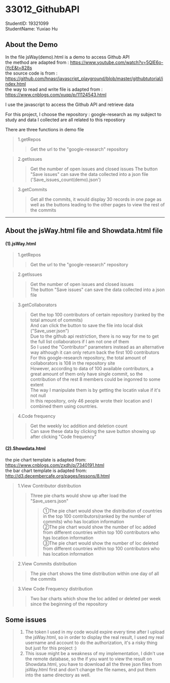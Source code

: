 # 33012_GithubAPI

StudentID: 19321099  
StudentName: Yuxiao Hu  


## About the Demo

In the file jsWay(demo).html is a demo to access Github API  
the method are adapted from : https://www.youtube.com/watch?v=5QlE6o-iYcE&t=828s  
the source code is from : https://github.com/hnasr/javascript_playground/blob/master/githubtutorial/index.html    
the way to read and write file is adapted from : https://www.cnblogs.com/xuqp/p/11124543.html    

I use the javascript to access the Github API and retrieve data

For this project, I choose the repository : google-research as my subject to study and data I collected are all related to this repostiory 

There are three functions in demo file
  
>1.getRepos  
>>Get the url to the "google-research" repository 

>2.getIssues  
>>Get the number of open issues and closed issues 
>>The button "Save issues" can save the data collected into a json file ('Save_issues_count(demo).json')

>3.getCommits  
>>Get all the commits, it would display 30 records in one page as well as the buttons leading to the other pages to view the rest of the commits  



-------

## About the jsWay.html file and Showdata.html file  
#### (1).jsWay.html
>1.getRepos  
>>Get the url to the "google-research" repository  

>2.getIssues  
>>Get the number of open issues and closed issues  
>>The button "Save issues" can save the data collected into a json file  

>3.getCollaborators
>>Get the top 100 contributors of certain repository (ranked by the total amount of commits)  
>>And can click the button to save the file into local disk ("Save_user.json")  
>>Due to the github api restriction, there is no way for me to get the full list collaborators if I am not one of them  
>>So I used the "Contributor" parameters instead as an alternative way although it can only return back the first 100 contributors   
>>For this google-research repository, the total amount of collaborators is 108 in the repository site  
>>However, according to data of 100 available contributors, a great amount of them only have single commit, so the contribution of the rest 8 members could be ingonred to some extent  
>>The way I manipulate them is by getting the locatin value if it's not null  
>>In this repository, only 46 people wrote their location and I combined them using countries.  


>4.Code frequency  
>>Get the weekly loc addition and deletion count  
>>Can save these data by clicking the save button showing up after clicking "Code frequency"  

#### (2).Showdata.html  
the pie chart template is adapted from: https://www.cnblogs.com/zxdh/p/7340191.html  
the bar chart template is adapted from: http://d3.decembercafe.org/pages/lessons/8.html  
>1.View Contributor distribution
>>Three pie charts would show up after load the "Save_users.json"  
>>>①The pie chart would show the distribution of countries in the top 100 contributors(ranked by the number of commits) who has location information  
>>>②The pie chart would show the number of loc added from different countries within top 100 contributors who has location information  
>>>③The pie chart would show the number of loc deleted from different countries within top 100 contributors who has location information  

>2.View Commits distribution  
>> The pie chart shows the time distribution within one day of all the commits  

>3.View Code Frequency distribution  
>> Two bar charts which show the loc added or deleted per week since the beginning of the repository  


## Some issues  
>1. The token I used in my code would expire every time after I upload the jsWay.html, so in order to display the real result, I used my real username and account to do the authorization, it's a risky thing but just for this project :)
>2. This issue might be a weakness of my implementation, I didn't use the remote database, so the if you want to view the result on Showdata.html, you have to download all the three json files from jsWay.html first and don't change the file names, and put them into the same directory as well.
